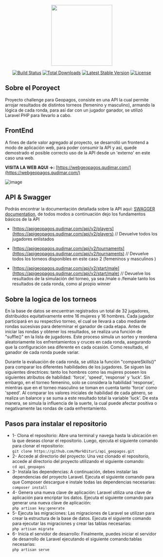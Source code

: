 <p align="center"><a href="https://laravel.com" target="_blank"><img src="https://webgeopagos.qudimar.com/Assets/images/logo.png" width="200"></a></p>

<p align="center">
<a href="https://travis-ci.org/laravel/framework"><img src="https://travis-ci.org/laravel/framework.svg" alt="Build Status"></a>
<a href="https://packagist.org/packages/laravel/framework"><img src="https://img.shields.io/packagist/dt/laravel/framework" alt="Total Downloads"></a>
<a href="https://packagist.org/packages/laravel/framework"><img src="https://img.shields.io/packagist/v/laravel/framework" alt="Latest Stable Version"></a>
<a href="https://packagist.org/packages/laravel/framework"><img src="https://img.shields.io/packagist/l/laravel/framework" alt="License"></a>
</p>

## Sobre el Poroyect

Proyecto challenge para Geopagos, consiste en una API la cual permite arrojar resultados de distintos torneos (femenino y masculino), armando la lógica de cada ronda, para así dar con un jugador ganador, se utilizó Laravel PHP para llevarlo a cabo.

## FrontEnd

A fines de darle valor agregado al proyecto, se desarrolló un frontend a modo de aplicación web, para poder consumir la API y así, quede demostrado el posible correcto uso de la API desde un 'externo' en este caso una web.<br>

<b>VISITA LA WEB AQUI ->:</b> [https://webgeopagos.qudimar.com/](https://webgeopagos.qudimar.com/)<br>

![image](https://github.com/MarkDituri/api_geopagos/assets/87947352/04efedc6-f2ff-4ec0-b009-e9fbf49ea858)
<br>

## API & Swagger

Podrás encontrar la documentación detallada sobre la API aquí: [SWAGGER documentation](https://qudimar.com/documentation/geopagos/), de todos modos a continuación dejo los fundamentos básicos de la API

-    [https://apigeopagos.qudimar.com/api/v2/players](https://apigeopagos.qudimar.com/api/v2/players)
// Devuelve todos los jugadores enlistados

-    [https://apigeopagos.qudimar.com/api/v2/tournaments](https://apigeopagos.qudimar.com/api/v2/tournaments)
// Devuelve todos los torneos disponibles en este caso 2 (femeninos y masculinos )

-    [https://apigeopagos.qudimar.com/api/v2/start/male](https://apigeopagos.qudimar.com/api/v2/start/male)
// Devuelve los resultados de la simulación del torneo, ya sea /male o /female tanto los resultados de cada ronda, como al propio winner

## Sobre la logica de los torneos

En la base de datos se encuentran registrados un total de 32 jugadores, distribuidos equitativamente entre 16 mujeres y 16 hombres. Cada jugador participará en su respectivo torneo, el cual se llevará a cabo mediante rondas sucesivas para determinar el ganador de cada etapa. Antes de iniciar las rondas y obtener los resultados, se realiza una función de "suffle()" en la lista de jugadores. Este proceso simula un sorteo y reordena aleatoriamente los enfrentamientos y cruces en cada ronda, asegurando que la configuración sea diferente en cada ocasión. Como resultado, el ganador de cada ronda puede variar.

Durante la evaluación de cada ronda, se utiliza la función "compareSkills()" para comparar los diferentes habilidades de los jugadores. Se siguen las siguientes directrices: tanto los hombres como las mujeres poseen los siguientes atributos de habilidad: 'force', 'speed', 'response' y 'luck'. Sin embargo, en el torneo femenino, solo se considera la habilidad 'response', mientras que en el torneo masculino se toman en cuenta tanto 'force' como 'speed'. Al comparar los valores iniciales de habilidad de cada género, se realiza un balance y se suma a este resultado total la variable 'luck'. De esta manera, se simula la influencia de la suerte, la cual puede afectar positiva o negativamente las rondas de cada enfrentamiento. 

## Pasos para instalar el repositorio
<ul>
    <li>
        1- Clona el repositorio: Abre una terminal y navega hasta la ubicación en la que deseas clonar el repositorio. Luego, ejecuta el siguiente comando para clonar el repositorio:<br>                    <code>git clone https://github.com/MarkDituri/api_geopagos.git</code>
    </li>
      <li>
        2- Accede al directorio del proyecto: Una vez clonado el repositorio, accede al directorio del proyecto utilizando el siguiente comando:<br>
          <code>cd api_geopagos</code>
    </li>
        <li>
        3- Instala las dependencias: A continuación, debes instalar las dependencias del proyecto Laravel. Ejecuta el siguiente comando para que Composer descargue e instale todas las dependencias necesarias:<br>
        <code>composer install</code>
    </li>
        <li>
        4- Genera una nueva clave de aplicación: Laravel utiliza una clave de aplicación para encriptar los datos. Ejecuta el siguiente comando para generar una nueva clave de aplicación:<br>
        <code>php artisan key:generate</code>
    </li>
    <li>
        5- Ejecuta las migraciones: Las migraciones de Laravel se utilizan para crear la estructura de la base de datos. Ejecuta el siguiente comando para ejecutar las migraciones y crear las tablas necesarias:<br>
        <code>php artisan migrate</code>
    </li>
    <li>
        6- Inicia el servidor de desarrollo: Finalmente, puedes iniciar el servidor de desarrollo de Laravel ejecutando el siguiente comando:tablas necesarias:<br>
        <code>php artisan serve</code>
    </li>
</ul>

